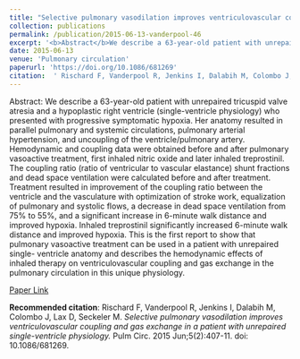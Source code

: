```yaml
--- 
title: "Selective pulmonary vasodilation improves ventriculovascular coupling and gas exchange in a patient with unrepaired single-ventricle physiology." 
collection: publications 
permalink: /publication/2015-06-13-vanderpool-46 
excerpt: '<b>Abstract</b>We describe a 63-year-old patient with unrepaired tricuspid valve atresia and a hypoplastic right ventricle (single-ventricle physiology) who presented with progressive symptomatic hypoxia. Her anatomy resulted in parallel pulmonary and systemic circulations, pulmonary arterial hypertension, and uncoupling of the ventricle/pulmonary artery. Hemodynamic [...]' 
date: 2015-06-13 
venue: 'Pulmonary circulation' 
paperurl: 'https://doi.org/10.1086/681269' 
citation:  ' Rischard F, Vanderpool R, Jenkins I, Dalabih M, Colombo J, Lax D, Seckeler M. <i>Selective pulmonary vasodilation improves ventriculovascular coupling and gas exchange in a patient with unrepaired single-ventricle physiology.</i> Pulm Circ. 2015 Jun;5(2):407-11. doi: 10.1086/681269.' 
--- 
```

Abstract:  We describe a 63-year-old patient with unrepaired tricuspid valve atresia and a hypoplastic right ventricle (single-ventricle physiology) who presented with progressive symptomatic hypoxia. Her anatomy resulted in parallel pulmonary and systemic circulations, pulmonary arterial hypertension, and uncoupling of the ventricle/pulmonary artery. Hemodynamic and coupling data were obtained before and after pulmonary vasoactive treatment, first inhaled nitric oxide and later inhaled treprostinil. The coupling ratio (ratio of ventricular to vascular elastance) shunt fractions and dead space ventilation were calculated before and after treatment. Treatment resulted in improvement of the coupling ratio between the ventricle and the vasculature with optimization of stroke work, equalization of pulmonary and systolic flows, a decrease in dead space ventilation from 75% to 55%, and a significant increase in 6-minute walk distance and improved hypoxia. Inhaled treprostinil significantly increased 6-minute walk distance and improved hypoxia. This is the first report to show that pulmonary vasoactive treatment can be used in a patient with unrepaired single- ventricle anatomy and describes the hemodynamic effects of inhaled therapy on ventriculovascular coupling and gas exchange in the pulmonary circulation in this unique physiology.  
 
[Paper Link](https://doi.org/10.1086/681269) 
 
<b>Recommended citation</b>:  Rischard F, Vanderpool R, Jenkins I, Dalabih M, Colombo J, Lax D, Seckeler M. <i>Selective pulmonary vasodilation improves ventriculovascular coupling and gas exchange in a patient with unrepaired single-ventricle physiology.</i> Pulm Circ. 2015 Jun;5(2):407-11. doi: 10.1086/681269. 
